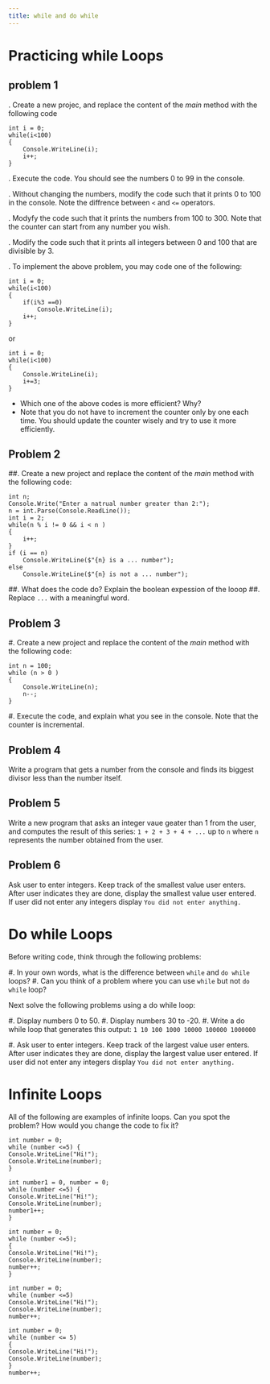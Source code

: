 ```yaml
---
title: while and do while
---
```


# Practicing while Loops

## problem 1
. Create a new projec, and replace the content of the _main_ method with the following code
```
int i = 0;
while(i<100)
{
    Console.WriteLine(i);
    i++;
}
```
. Execute the code. You should see the numbers 0 to 99 in the console.

. Without changing the numbers, modify the code such that it prints 0 to 100 in the console. Note the diffrence between `<` and `<=` operators. 

. Modyfy the code such that it prints the numbers from 100 to 300. Note that the counter can start from any number you wish. 

. Modify the code such that it prints all integers between 0 and 100 that are divisible by 3.

. To implement the above problem, you may code one of the following:
```
int i = 0;
while(i<100)
{
    if(i%3 ==0)
        Console.WriteLine(i);
    i++;
}
```
or
```
int i = 0;
while(i<100)
{
    Console.WriteLine(i);
    i+=3;
}
```
- Which one of the above codes is more efficient? Why?
- Note that you do not have to increment the counter only by one each time. You should update the counter wisely and try to use it more efficiently.

## Problem 2
##. Create a new project and replace the content of the _main_ method with the following code:

```
int n;
Console.Write("Enter a natrual number greater than 2:");
n = int.Parse(Console.ReadLine());
int i = 2;
while(n % i != 0 && i < n )
{
    i++;
}
if (i == n)
    Console.WriteLine($"{n} is a ... number");
else
    Console.WriteLine($"{n} is not a ... number");
```
##. What does the code do? Explain the boolean expession of the looop
##. Replace `...` with a meaningful word.


## Problem 3
#. Create a new project and replace the content of the _main_ method with the following code:
```
int n = 100;
while (n > 0 )
{
    Console.WriteLine(n);
    n--;
}
```
#. Execute the code, and explain what you see in the console. Note that the counter is incremental. 

## Problem 4
Write a program that gets a number from the console and finds its biggest divisor less than the number itself.


## Problem 5
Write a new program that asks an integer vaue geater than 1 from the user, and computes the result of this series: `1 + 2 + 3 + 4 + ...` up to  `n` where `n` represents the number obtained from the user.

## Problem 6
Ask user to enter integers. Keep track of the smallest value user enters. After user indicates they are done, display the smallest value user entered. If user did not enter any integers display `You did not enter anything.`
    

# Do while Loops

Before writing code, think through the following problems:

#. In your own words, what is the difference between `while` and `do while` loops?
#. Can you think of a problem where you can use `while` but not `do while` loop?

Next solve the following problems using a do while loop:

#. Display numbers 0 to 50.
#. Display numbers 30 to -20.
#. Write a do while loop that generates this output: `1 10 100 1000 10000 100000 1000000`

#. Ask user to enter integers. Keep track of the largest value user enters. After user indicates they are done, display the largest value user entered. If user did not enter any integers display `You did not enter anything.`

# Infinite Loops

All of the following are examples of infinite loops. Can you spot the problem? How would you change the code to fix it?

```
int number = 0;
while (number <=5) {
Console.WriteLine("Hi!");
Console.WriteLine(number);
}
```

```
int number1 = 0, number = 0;
while (number <=5) {
Console.WriteLine("Hi!");
Console.WriteLine(number);
number1++;
}
```

```
int number = 0;
while (number <=5);
{
Console.WriteLine("Hi!");
Console.WriteLine(number);
number++;
}
```

```
int number = 0;
while (number <=5)
Console.WriteLine("Hi!");
Console.WriteLine(number);
number++;
```

```
int number = 0;
while (number <= 5)
{
Console.WriteLine("Hi!");
Console.WriteLine(number);
}
number++;
```
